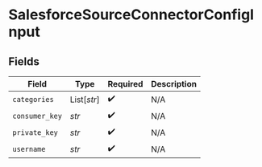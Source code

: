 # SalesforceSourceConnectorConfigInput


## Fields

| Field              | Type               | Required           | Description        |
| ------------------ | ------------------ | ------------------ | ------------------ |
| `categories`       | List[*str*]        | :heavy_check_mark: | N/A                |
| `consumer_key`     | *str*              | :heavy_check_mark: | N/A                |
| `private_key`      | *str*              | :heavy_check_mark: | N/A                |
| `username`         | *str*              | :heavy_check_mark: | N/A                |